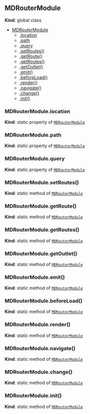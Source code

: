 <a name="MDRouterModule"></a>

## MDRouterModule
**Kind**: global class  

* [MDRouterModule](#MDRouterModule)
    * [.location](#MDRouterModule.location)
    * [.path](#MDRouterModule.path)
    * [.query](#MDRouterModule.query)
    * [.setRoutes()](#MDRouterModule.setRoutes)
    * [.getRoute()](#MDRouterModule.getRoute)
    * [.getRoutes()](#MDRouterModule.getRoutes)
    * [.getOutlet()](#MDRouterModule.getOutlet)
    * [.emit()](#MDRouterModule.emit)
    * [.beforeLoad()](#MDRouterModule.beforeLoad)
    * [.render()](#MDRouterModule.render)
    * [.navigate()](#MDRouterModule.navigate)
    * [.change()](#MDRouterModule.change)
    * [.init()](#MDRouterModule.init)

<a name="MDRouterModule.location"></a>

### MDRouterModule.location
**Kind**: static property of [<code>MDRouterModule</code>](#MDRouterModule)  
<a name="MDRouterModule.path"></a>

### MDRouterModule.path
**Kind**: static property of [<code>MDRouterModule</code>](#MDRouterModule)  
<a name="MDRouterModule.query"></a>

### MDRouterModule.query
**Kind**: static property of [<code>MDRouterModule</code>](#MDRouterModule)  
<a name="MDRouterModule.setRoutes"></a>

### MDRouterModule.setRoutes()
**Kind**: static method of [<code>MDRouterModule</code>](#MDRouterModule)  
<a name="MDRouterModule.getRoute"></a>

### MDRouterModule.getRoute()
**Kind**: static method of [<code>MDRouterModule</code>](#MDRouterModule)  
<a name="MDRouterModule.getRoutes"></a>

### MDRouterModule.getRoutes()
**Kind**: static method of [<code>MDRouterModule</code>](#MDRouterModule)  
<a name="MDRouterModule.getOutlet"></a>

### MDRouterModule.getOutlet()
**Kind**: static method of [<code>MDRouterModule</code>](#MDRouterModule)  
<a name="MDRouterModule.emit"></a>

### MDRouterModule.emit()
**Kind**: static method of [<code>MDRouterModule</code>](#MDRouterModule)  
<a name="MDRouterModule.beforeLoad"></a>

### MDRouterModule.beforeLoad()
**Kind**: static method of [<code>MDRouterModule</code>](#MDRouterModule)  
<a name="MDRouterModule.render"></a>

### MDRouterModule.render()
**Kind**: static method of [<code>MDRouterModule</code>](#MDRouterModule)  
<a name="MDRouterModule.navigate"></a>

### MDRouterModule.navigate()
**Kind**: static method of [<code>MDRouterModule</code>](#MDRouterModule)  
<a name="MDRouterModule.change"></a>

### MDRouterModule.change()
**Kind**: static method of [<code>MDRouterModule</code>](#MDRouterModule)  
<a name="MDRouterModule.init"></a>

### MDRouterModule.init()
**Kind**: static method of [<code>MDRouterModule</code>](#MDRouterModule)  
